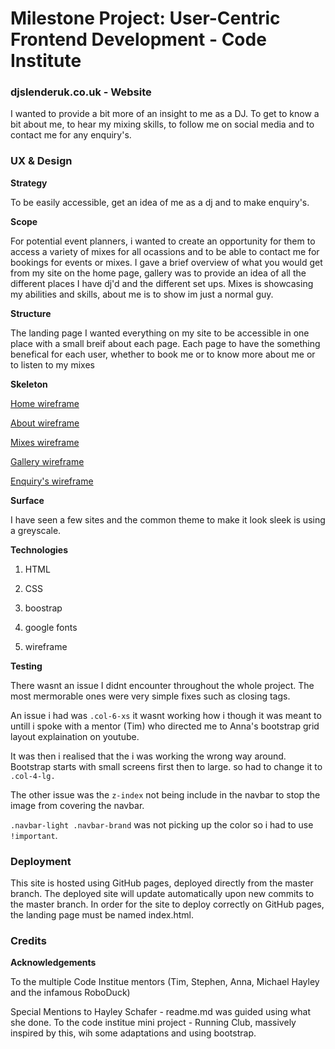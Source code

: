 # Milestone Project: User-Centric Frontend Development - Code Institute

### djslenderuk.co.uk - Website

I wanted to provide a bit more of an insight to me as a DJ. 
To get to know a bit about me, to hear my mixing skills, to follow me on social media and to contact me for any enquiry's.


### UX & Design

**Strategy**

To be easily accessible, get an idea of me as a dj and to make enquiry's.

**Scope**

For potential event planners, i wanted to create an opportunity for them to access a variety of mixes for all ocassions 
and to be able to contact me for bookings for events or mixes. I gave a brief overview of what you would get from my site on the home page,
gallery was to provide an idea of all the different places I have dj'd and the different set ups. Mixes is showcasing my abilities and skills,
about me is to show im just a normal guy.

**Structure**

The landing page I wanted everything on my site to be accessible in one place with a small breif about each page. Each page to have the 
something benefical for each user, whether to book me or to know more about me or to listen to my mixes

**Skeleton**

[Home wireframe](https://github.com/Slendz/djslenderuk.co.uk/issues/1#issue-688679213)

[About wireframe](https://github.com/Slendz/djslenderuk.co.uk/issues/2#issue-688679522)


[Mixes wireframe](https://github.com/Slendz/djslenderuk.co.uk/issues/4#issue-688679828)

[Gallery wireframe](https://github.com/Slendz/djslenderuk.co.uk/issues/3#issue-688679705)

[Enquiry's wireframe](https://github.com/Slendz/djslenderuk.co.uk/issues/5#issue-688680189)

**Surface**

I have seen a few sites and the common theme to make it look sleek is using a greyscale.


**Technologies**
1. HTML

2. CSS

3. boostrap

4. google fonts

5. wireframe

**Testing** 

There wasnt an issue I didnt encounter throughout the whole project. The most mermorable ones were very simple fixes such as closing tags.

An issue i had was `.col-6-xs` it wasnt working how i though it was meant to untill i spoke with a mentor (Tim) who directed me to Anna's bootstrap grid layout explaination on youtube.

It was then i realised that the i was working the wrong way around. Bootstrap starts with small screens first then to large.  so had to change it to `.col-4-lg.`

The other issue was the `z-index` not being include in the navbar to stop the image from covering the navbar.

`.navbar-light .navbar-brand` was not picking up the color so i had to use `!important`.


### Deployment

This site is hosted using GitHub pages, deployed directly from the master branch. The deployed site will update automatically upon new commits to the master branch. In order
for the site to deploy correctly on GitHub pages, the landing page must be named index.html.


### Credits

**Acknowledgements**

To the multiple Code Institue mentors (Tim, Stephen, Anna, Michael Hayley and the infamous RoboDuck)

Special Mentions to Hayley Schafer - readme.md was guided using what she done. To the code institue mini project - Running Club, massively inspired by this, wih some
adaptations and using bootstrap.
